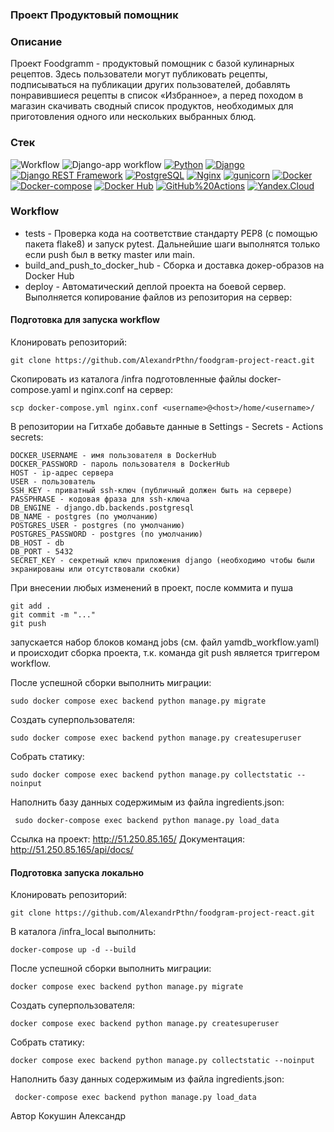 ### **Проект Продуктовый помощник**
### Описание
Проект Foodgramm - продуктовый помощник с базой кулинарных рецептов.  Здесь пользователи могут публиковать рецепты, подписываться на публикации других пользователей, добавлять понравившиеся рецепты в список «Избранное», а перед походом в магазин скачивать сводный список продуктов, необходимых для приготовления одного или нескольких выбранных блюд.

### Стек
![Workflow](https://github.com/AlexandrPthn/foodgram-project-react/actions/workflows/main.yml/badge.svg?event=push)
![Django-app workflow](https://github.com/needred/yamdb_final/actions/workflows/yamdb_workflow.yml/badge.svg)
[![Python](https://img.shields.io/badge/-Python-464646?style=flat&logo=Python&logoColor=56C0C0&color=008080)](https://www.python.org/)
[![Django](https://img.shields.io/badge/-Django-464646?style=flat&logo=Django&logoColor=56C0C0&color=008080)](https://www.djangoproject.com/)
[![Django REST Framework](https://img.shields.io/badge/-Django%20REST%20Framework-464646?style=flat&logo=Django%20REST%20Framework&logoColor=56C0C0&color=008080)](https://www.django-rest-framework.org/)
[![PostgreSQL](https://img.shields.io/badge/-PostgreSQL-464646?style=flat&logo=PostgreSQL&logoColor=56C0C0&color=008080)](https://www.postgresql.org/)
[![Nginx](https://img.shields.io/badge/-NGINX-464646?style=flat&logo=NGINX&logoColor=56C0C0&color=008080)](https://nginx.org/ru/)
[![gunicorn](https://img.shields.io/badge/-gunicorn-464646?style=flat&logo=gunicorn&logoColor=56C0C0&color=008080)](https://gunicorn.org/)
[![Docker](https://img.shields.io/badge/-Docker-464646?style=flat&logo=Docker&logoColor=56C0C0&color=008080)](https://www.docker.com/)
[![Docker-compose](https://img.shields.io/badge/-Docker%20compose-464646?style=flat&logo=Docker&logoColor=56C0C0&color=008080)](https://www.docker.com/)
[![Docker Hub](https://img.shields.io/badge/-Docker%20Hub-464646?style=flat&logo=Docker&logoColor=56C0C0&color=008080)](https://www.docker.com/products/docker-hub)
[![GitHub%20Actions](https://img.shields.io/badge/-GitHub%20Actions-464646?style=flat&logo=GitHub%20actions&logoColor=56C0C0&color=008080)](https://github.com/features/actions)
[![Yandex.Cloud](https://img.shields.io/badge/-Yandex.Cloud-464646?style=flat&logo=Yandex.Cloud&logoColor=56C0C0&color=008080)](https://cloud.yandex.ru/)

### Workflow
- tests - Проверка кода на соответствие стандарту PEP8 (с помощью пакета flake8) и запуск pytest. Дальнейшие шаги выполнятся только если push был в ветку master или main.
- build_and_push_to_docker_hub - Сборка и доставка докер-образов на Docker Hub
- deploy - Автоматический деплой проекта на боевой сервер. Выполняется копирование файлов из репозитория на сервер:


#### Подготовка для запуска workflow
Клонировать репозиторий:
```
git clone https://github.com/AlexandrPthn/foodgram-project-react.git
```
Скопировать из каталога /infra подготовленные файлы docker-compose.yaml и nginx.conf на сервер:
```
scp docker-compose.yml nginx.conf <username>@<host>/home/<username>/
```
В репозитории на Гитхабе добавьте данные в Settings - Secrets - Actions secrets:
```
DOCKER_USERNAME - имя пользователя в DockerHub
DOCKER_PASSWORD - пароль пользователя в DockerHub
HOST - ip-адрес сервера
USER - пользователь
SSH_KEY - приватный ssh-ключ (публичный должен быть на сервере)
PASSPHRASE - кодовая фраза для ssh-ключа
DB_ENGINE - django.db.backends.postgresql
DB_NAME - postgres (по умолчанию)
POSTGRES_USER - postgres (по умолчанию)
POSTGRES_PASSWORD - postgres (по умолчанию)
DB_HOST - db
DB_PORT - 5432
SECRET_KEY - секретный ключ приложения django (необходимо чтобы были экранированы или отсутствовали скобки)
```
При внесении любых изменений в проект, после коммита и пуша
```
git add .
git commit -m "..."
git push
```
запускается набор блоков команд jobs (см. файл yamdb_workflow.yaml) и происходит сборка проекта, т.к. команда git push является триггером workflow.

После успешной сборки выполнить миграции:
```
sudo docker compose exec backend python manage.py migrate
```
Создать суперпользователя:
```
sudo docker compose exec backend python manage.py createsuperuser
```
Собрать статику:
```
sudo docker compose exec backend python manage.py collectstatic --noinput
```
Наполнить базу данных содержимым из файла ingredients.json:
```
 sudo docker-compose exec backend python manage.py load_data
```
Ссылка на проект:
http://51.250.85.165/
Документация:
http://51.250.85.165/api/docs/

#### Подготовка запуска локально
Клонировать репозиторий:
```
git clone https://github.com/AlexandrPthn/foodgram-project-react.git
```
В каталога /infra_local выполнить:
```
docker-compose up -d --build
```
После успешной сборки выполнить миграции:
```
docker compose exec backend python manage.py migrate
```
Создать суперпользователя:
```
docker compose exec backend python manage.py createsuperuser
```
Собрать статику:
```
docker compose exec backend python manage.py collectstatic --noinput
```
Наполнить базу данных содержимым из файла ingredients.json:
```
 docker-compose exec backend python manage.py load_data
```
Автор
Кокушин Александр